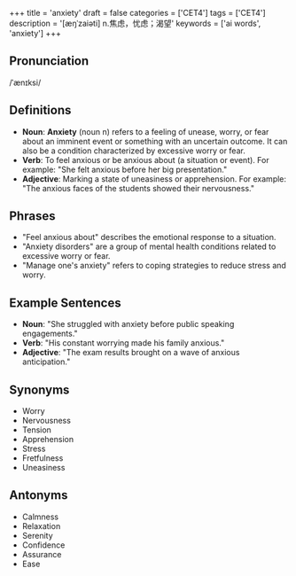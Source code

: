 +++
title = 'anxiety'
draft = false
categories = ['CET4']
tags = ['CET4']
description = '[æŋˈzaiəti] n.焦虑，忧虑；渴望'
keywords = ['ai words', 'anxiety']
+++

## Pronunciation
/ˈænɪksi/

## Definitions
- **Noun**: **Anxiety** (noun n) refers to a feeling of unease, worry, or fear about an imminent event or something with an uncertain outcome. It can also be a condition characterized by excessive worry or fear.
- **Verb**: To feel anxious or be anxious about (a situation or event). For example: "She felt anxious before her big presentation."
- **Adjective**: Marking a state of uneasiness or apprehension. For example: "The anxious faces of the students showed their nervousness."

## Phrases
- "Feel anxious about" describes the emotional response to a situation.
- "Anxiety disorders" are a group of mental health conditions related to excessive worry or fear.
- "Manage one's anxiety" refers to coping strategies to reduce stress and worry.

## Example Sentences
- **Noun**: "She struggled with anxiety before public speaking engagements."
- **Verb**: "His constant worrying made his family anxious."
- **Adjective**: "The exam results brought on a wave of anxious anticipation."

## Synonyms
- Worry
- Nervousness
- Tension
- Apprehension
- Stress
- Fretfulness
- Uneasiness

## Antonyms
- Calmness
- Relaxation
- Serenity
- Confidence
- Assurance
- Ease
